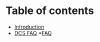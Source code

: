 # Table of contents

* [Introduction](README.md)
* [DCS FAQ](DCS_FAQ/README.md)
    *[FAQ](DCS_FAQ/FAQ.md)

